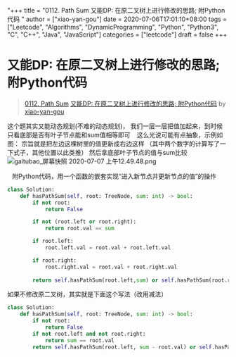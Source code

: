 "+++
title = "0112. Path Sum 又能DP: 在原二叉树上进行修改的思路; 附Python代码 "
author = ["xiao-yan-gou"]
date = 2020-07-06T17:01:10+08:00
tags = ["Leetcode", "Algorithms", "DynamicProgramming", "Python", "Python3", "C", "C++", "Java", "JavaScript"]
categories = ["leetcode"]
draft = false
+++

# 又能DP: 在原二叉树上进行修改的思路; 附Python代码

> [0112. Path Sum](https://leetcode-cn.com/problems/path-sum/)
> [又能DP: 在原二叉树上进行修改的思路; 附Python代码](https://leetcode-cn.com/problems/path-sum/solution/you-neng-dp-zai-yuan-er-cha-shu-shang-jin-xing-xiu/) by [xiao-yan-gou](https://leetcode-cn.com/u/xiao-yan-gou/)

这个题其实又能动态规划(不难的动态规划)，
我们一层一层把值加起来，到时候只看底部是否有叶子节点能和sum值相等即可
&ensp;
这么光说可能有点抽象，示例如图：
宗旨就是把左边这棵树里的值更新成右边这样
（其中两个数字的计算写了一下式子，其他位置以此类推）
然后拿底部叶子节点的值与sum比较
![gaitubao_屏幕快照 2020-07-07 上午12.49.48.png](https://pic.leetcode-cn.com/c31ad0d33274886bcfd1285f04b6a473b59625f8bfee022f70873d74d320af60-gaitubao_%E5%B1%8F%E5%B9%95%E5%BF%AB%E7%85%A7%202020-07-07%20%E4%B8%8A%E5%8D%8812.49.48.png)

&ensp;
附Python代码，用一个函数的嵌套实现“进入新节点并更新节点的值”的操作
```python
class Solution:
    def hasPathSum(self, root: TreeNode, sum: int) -> bool:
        if not root:
            return False

        if not (root.left or root.right):
            return root.val == sum

        if root.left:
            root.left.val = root.val + root.left.val

        if root.right:
            root.right.val = root.val + root.right.val
        
        return self.hasPathSum(root.left,sum) or self.hasPathSum(root.right,sum)
```

如果不修改原二叉树，其实就是下面这个写法（改用减法）
```python
class Solution:
    def hasPathSum(self, root: TreeNode, sum: int) -> bool:
        if not root:
            return False
        if not root.left and not root.right:
            return sum == root.val
        return self.hasPathSum(root.left, sum - root.val) or self.hasPathSum(root.right, sum - root.val)
```

